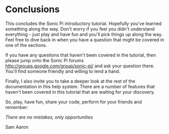 # Conclusions

This concludes the Sonic Pi introductory tutorial. Hopefully you've learned something along the way. Don't worry if you feel you didn't understand everything - just play and have fun and you'll pick things up along the way. Feel free to dive back in when you have a question that might be covered in one of the sections.

If you have any questions that haven't been covered in the tutorial, then please jump onto the Sonic Pi forums <a href="http://groups.google.com/group/sonic-pi/">http://groups.google.com/group/sonic-pi/</a> and ask your question there. You'll find someone friendly and willing to lend a hand. 

Finally, I also invite you to take a deeper look at the rest of the documentation in this help system. There are a number of features that haven't been covered in this tutorial that are waiting for your discovery. 

So, play, have fun, share your code, perform for your friends and remember: 

*There are no mistakes, only opportunities*

Sam Aaron
